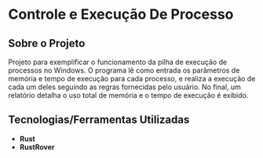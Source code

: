 # Controle e Execução De Processo

## Sobre o Projeto

Projeto para exemplificar o funcionamento da pilha de execução de processos no Windows. O programa lê como entrada os parâmetros de memória e tempo de execução para cada processo, e realiza a execução de cada um deles seguindo as regras fornecidas pelo usuário. No final, um relatório detalha o uso total de memória e o tempo de execução é exibido.

## Tecnologias/Ferramentas Utilizadas

- **Rust**
- **RustRover**
